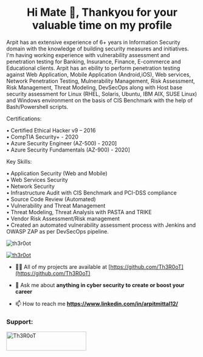 <h1 align="center">Hi Mate 👋, Thankyou for your valuable time on my profile</h1>
Arpit has an extensive experience of 6+ years in Information Security domain with the knowledge of building security measures and initiatives. I'm having working experience with vulnerability assessment and penetration testing for Banking, Insurance, Finance, E-commerce and Educational clients. Arpit has an ebility to perform penetration testing against Web Application, Mobile Application (Android,iOS), Web services, Network Penetration Testing, Mulnerability Management, Risk Assessment, Risk Management, Threat Modeling, DevSecOps along with Host base security assessment for Linux (RHEL, Solaris, Ubuntu, IBM AIX, SUSE Linux) and Windows environment on the basis of CIS Benchmark with the help of Bash/Powershell scripts.<br />

Certifications: <br />

• Certified Ethical Hacker v9 – 2016 <br />
• CompTIA Security+ - 2020 <br />
• Azure Security Engineer (AZ-500) - 2020] <br />
• Azure Security Fundamentals (AZ-900) - 2020] <br />

 Key Skills:<br />

 • Application Security (Web and Mobile) <br />
 • Web Services Security <br />
 • Network Security <br />
 • Infrastructure Audit with CIS Benchmark and PCI-DSS compliance <br />
 • Source Code Review (Automated) <br />
 • Vulnerability and Threat Management <br />
 • Threat Modeling, Threat Analysis with PASTA and TRIKE <br />
 • Vendor Risk Assessment/Risk management <br />
 • Created an automated vulnerability assessment process with Jenkins and OWASP ZAP as per DevSecOps pipeline. <br />

<p align="left"> <img src="https://komarev.com/ghpvc/?username=th3r0ot&label=Profile%20views&color=0e75b6&style=flat" alt="th3r0ot" /> </p>
<p align="left"> <a href="https://twitter.com/th3r0ot" target="blank"><img src="https://img.shields.io/twitter/follow/th3r0ot?logo=twitter&style=for-the-badge" alt="th3r0ot" /></a> </p>

- 👨‍💻 All of my projects are available at [https://github.com/Th3R0oT](https://github.com/Th3R0oT)

- 💬 Ask me about **anything in cyber security to create or boost your career**

- 📫 How to reach me **https://www.linkedin.com/in/arpitmittal12/**

<h3 align="left">Support:</h3>
<p><a href="https://www.buymeacoffee.com/Th3R0oT"> <img align="left" src="https://cdn.buymeacoffee.com/buttons/v2/default-yellow.png" height="50" width="210" alt="Th3R0oT" /></a></p><br><br>

<!--
**Th3R0oT/Th3R0oT** is a ✨ _special_ ✨ repository because its `README.md` (this file) appears on your GitHub profile.
-->
